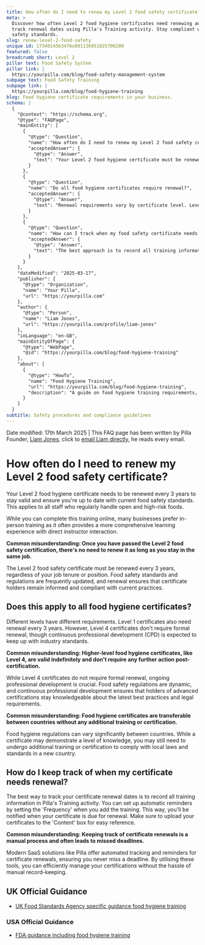 ```yaml
---
title: How often do I need to renew my Level 2 food safety certificate?
meta: >
  Discover how often Level 2 food hygiene certificates need renewing and how to
  track renewal dates using Pilla's Training activity. Stay compliant with food
  safety standards.
slug: renew-level-2-food-safety
unique id: 1734014563476x801136951025706200
featured: false
breadcrumb short: Level 2
pillar text: Food Safety System
pillar link: |
  https://yourpilla.com/blog/food-safety-management-system
subpage text: Food Safety Training
subpage link: |
  https://yourpilla.com/blog/food-hygiene-training
blog: Food hygiene certificate requirements in your business.
schema: |
  {
    "@context": "https://schema.org",
    "@type": "FAQPage",
    "mainEntity": [
      {
        "@type": "Question",
        "name": "How often do I need to renew my Level 2 food safety certificate?",
        "acceptedAnswer": {
          "@type": "Answer",
          "text": "Your Level 2 food hygiene certificate must be renewed every three years to ensure you remain compliant with current food safety standards. This requirement applies to all staff handling open and high-risk foods. Renewal can be completed online or in person, and it is essential to update your certification regularly as food safety regulations evolve."
        }
      },
      {
        "@type": "Question",
        "name": "Do all food hygiene certificates require renewal?",
        "acceptedAnswer": {
          "@type": "Answer",
          "text": "Renewal requirements vary by certificate level. Level 1 certificates also need to be renewed every three years, while Level 4 certificates do not require formal renewal. However, continuous professional development is expected for advanced certifications to ensure holders stay informed about the latest food safety practices and regulatory updates."
        }
      },
      {
        "@type": "Question",
        "name": "How can I track when my food safety certificate needs renewal?",
        "acceptedAnswer": {
          "@type": "Answer",
          "text": "The best approach is to record all training information in a dedicated training management system that offers automated tracking and reminders. By uploading your certificates and setting notification frequencies, you can ensure timely renewals and maintain compliance with food safety standards."
        }
      }
    ],
    "dateModified": "2025-03-17",
    "publisher": {
      "@type": "Organization",
      "name": "Your Pilla",
      "url": "https://yourpilla.com"
    },
    "author": {
      "@type": "Person",
      "name": "Liam Jones",
      "url": "https://yourpilla.com/profile/liam-jones"
    },
    "inLanguage": "en-GB",
    "mainEntityOfPage": {
      "@type": "WebPage",
      "@id": "https://yourpilla.com/blog/food-hygiene-training"
    },
    "about": [
      {
        "@type": "HowTo",
        "name": "Food Hygiene Training",
        "url": "https://yourpilla.com/blog/food-hygiene-training",
        "description": "A guide on food hygiene training requirements, including what certification levels are needed for different roles in a food business."
      }
    ]
  }
subtitle: Safety procedures and compliance guidelines
---
```


Date modified: 17th March 2025 | This FAQ page has been written by Pilla Founder, [Liam Jones](https://yourpilla.com/profile/liam-jones), click to [email Liam directly](https://mailto:liam@yourpilla.com), he reads every email.

# How often do I need to renew my Level 2 food safety certificate?

Your Level 2 food hygiene certificate needs to be renewed every 3 years to stay valid and ensure you're up to date with current food safety standards. This applies to all staff who regularly handle open and high-risk foods.

While you can complete this training online, many businesses prefer in-person training as it often provides a more comprehensive learning experience with direct instructor interaction.

**Common misunderstanding: Once you have passed the Level 2 food safety certification, there's no need to renew it as long as you stay in the same job.**

The Level 2 food safety certificate must be renewed every 3 years, regardless of your job tenure or position. Food safety standards and regulations are frequently updated, and renewal ensures that certificate holders remain informed and compliant with current practices.

## Does this apply to all food hygiene certificates?

Different levels have different requirements. Level 1 certificates also need renewal every 3 years. However, Level 4 certificates don't require formal renewal, though continuous professional development (CPD) is expected to keep up with industry standards.

**Common misunderstanding: Higher-level food hygiene certificates, like Level 4, are valid indefinitely and don't require any further action post-certification.**

While Level 4 certificates do not require formal renewal, ongoing professional development is crucial. Food safety regulations are dynamic, and continuous professional development ensures that holders of advanced certifications stay knowledgeable about the latest best practices and legal requirements.

**Common misunderstanding: Food hygiene certificates are transferable between countries without any additional training or certification.**

Food hygiene regulations can vary significantly between countries. While a certificate may demonstrate a level of knowledge, you may still need to undergo additional training or certification to comply with local laws and standards in a new country.

## How do I keep track of when my certificate needs renewal?

The best way to track your certificate renewal dates is to record all training information in Pilla's Training activity. You can set up automatic reminders by setting the 'Frequency' when you add the training. This way, you'll be notified when your certificate is due for renewal. Make sure to upload your certificates to the 'Content' box for easy reference.

**Common misunderstanding: Keeping track of certificate renewals is a manual process and often leads to missed deadlines.**

Modern SaaS solutions like Pilla offer automated tracking and reminders for certificate renewals, ensuring you never miss a deadline. By utilising these tools, you can efficiently manage your certifications without the hassle of manual record-keeping.

## UK Official Guidance

-   [UK Food Standards Agency specific guidance food hygiene training](https://www.food.gov.uk/business-guidance/food-hygiene-for-your-business?utm_source=chatgpt.com)
    

### USA Official Guidance

-   [FDA guidance including food hygiene training](https://www.fda.gov/food/retail-food-protection/retail-food-industryregulatory-assistance-training)
